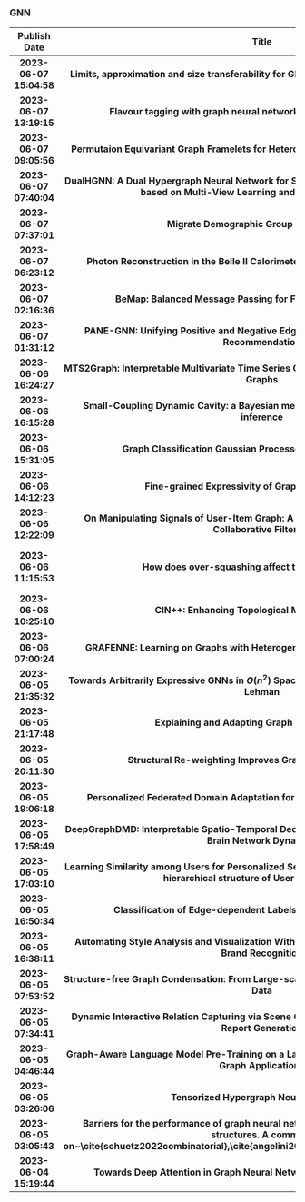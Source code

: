
### GNN
|Publish Date|Title|Author|PDF|Code|
| :---: | :---: | :---: | :---: | :---: |
|**2023-06-07 15:04:58**|**Limits, approximation and size transferability for GNNs on sparse graphs   via graphops**|Thien Le et.al.|[2306.04495v1](http://arxiv.org/abs/2306.04495v1)|null|
|**2023-06-07 13:19:15**|**Flavour tagging with graph neural networks with the ATLAS detector**|Arnaud Duperrin et.al.|[2306.04415v1](http://arxiv.org/abs/2306.04415v1)|null|
|**2023-06-07 09:05:56**|**Permutaion Equivariant Graph Framelets for Heterophilous Semi-supervised   Learning**|Jianfei Li et.al.|[2306.04265v1](http://arxiv.org/abs/2306.04265v1)|null|
|**2023-06-07 07:40:04**|**DualHGNN: A Dual Hypergraph Neural Network for Semi-Supervised Node   Classification based on Multi-View Learning and Density Awareness**|Jianpeng Liao et.al.|[2306.04214v1](http://arxiv.org/abs/2306.04214v1)|null|
|**2023-06-07 07:37:01**|**Migrate Demographic Group For Fair GNNs**|YanMing Hu et.al.|[2306.04212v1](http://arxiv.org/abs/2306.04212v1)|null|
|**2023-06-07 06:23:12**|**Photon Reconstruction in the Belle II Calorimeter Using Graph Neural   Networks**|F. Wemmer et.al.|[2306.04179v1](http://arxiv.org/abs/2306.04179v1)|null|
|**2023-06-07 02:16:36**|**BeMap: Balanced Message Passing for Fair Graph Neural Network**|Xiao Lin et.al.|[2306.04107v1](http://arxiv.org/abs/2306.04107v1)|null|
|**2023-06-07 01:31:12**|**PANE-GNN: Unifying Positive and Negative Edges in Graph Neural Networks   for Recommendation**|Ziyang Liu et.al.|[2306.04095v1](http://arxiv.org/abs/2306.04095v1)|null|
|**2023-06-06 16:24:27**|**MTS2Graph: Interpretable Multivariate Time Series Classification with   Temporal Evolving Graphs**|Raneen Younis et.al.|[2306.03834v1](http://arxiv.org/abs/2306.03834v1)|null|
|**2023-06-06 16:15:28**|**Small-Coupling Dynamic Cavity: a Bayesian mean-field framework for   epidemic inference**|Alfredo Braunstein et.al.|[2306.03829v1](http://arxiv.org/abs/2306.03829v1)|null|
|**2023-06-06 15:31:05**|**Graph Classification Gaussian Processes via Spectral Features**|Felix L. Opolka et.al.|[2306.03770v1](http://arxiv.org/abs/2306.03770v1)|null|
|**2023-06-06 14:12:23**|**Fine-grained Expressivity of Graph Neural Networks**|Jan Böker et.al.|[2306.03698v1](http://arxiv.org/abs/2306.03698v1)|[link](https://github.com/nhuang37/finegrain_expressivity_gnn)|
|**2023-06-06 12:22:09**|**On Manipulating Signals of User-Item Graph: A Jacobi Polynomial-based   Graph Collaborative Filtering**|Jiayan Guo et.al.|[2306.03624v1](http://arxiv.org/abs/2306.03624v1)|[link](https://github.com/spacelearner/jgcf)|
|**2023-06-06 11:15:53**|**How does over-squashing affect the power of GNNs?**|Francesco Di Giovanni et.al.|[2306.03589v1](http://arxiv.org/abs/2306.03589v1)|null|
|**2023-06-06 10:25:10**|**CIN++: Enhancing Topological Message Passing**|Lorenzo Giusti et.al.|[2306.03561v1](http://arxiv.org/abs/2306.03561v1)|null|
|**2023-06-06 07:00:24**|**GRAFENNE: Learning on Graphs with Heterogeneous and Dynamic Feature Sets**|Shubham Gupta et.al.|[2306.03447v1](http://arxiv.org/abs/2306.03447v1)|null|
|**2023-06-05 21:35:32**|**Towards Arbitrarily Expressive GNNs in $O(n^2)$ Space by Rethinking   Folklore Weisfeiler-Lehman**|Jiarui Feng et.al.|[2306.03266v1](http://arxiv.org/abs/2306.03266v1)|[link](https://github.com/jiaruifeng/n2gnn)|
|**2023-06-05 21:17:48**|**Explaining and Adapting Graph Conditional Shift**|Qi Zhu et.al.|[2306.03256v1](http://arxiv.org/abs/2306.03256v1)|null|
|**2023-06-05 20:11:30**|**Structural Re-weighting Improves Graph Domain Adaptation**|Shikun Liu et.al.|[2306.03221v1](http://arxiv.org/abs/2306.03221v1)|[link](https://github.com/graph-com/strurw)|
|**2023-06-05 19:06:18**|**Personalized Federated Domain Adaptation for Item-to-Item Recommendation**|Ziwei Fan et.al.|[2306.03191v1](http://arxiv.org/abs/2306.03191v1)|null|
|**2023-06-05 17:58:49**|**DeepGraphDMD: Interpretable Spatio-Temporal Decomposition of Non-linear   Functional Brain Network Dynamics**|Md Asadullah Turja et.al.|[2306.03088v1](http://arxiv.org/abs/2306.03088v1)|null|
|**2023-06-05 17:03:10**|**Learning Similarity among Users for Personalized Session-Based   Recommendation from hierarchical structure of User-Session-Item**|Jisoo Cha et.al.|[2306.03040v1](http://arxiv.org/abs/2306.03040v1)|null|
|**2023-06-05 16:50:34**|**Classification of Edge-dependent Labels of Nodes in Hypergraphs**|Minyoung Choe et.al.|[2306.03032v1](http://arxiv.org/abs/2306.03032v1)|[link](https://github.com/young917/edgedependentnodelabel)|
|**2023-06-05 16:38:11**|**Automating Style Analysis and Visualization With Explainable AI -- Case   Studies on Brand Recognition**|Yu-hsuan Chen et.al.|[2306.03021v1](http://arxiv.org/abs/2306.03021v1)|[link](https://github.com/parksandrecfan/bignet-phone)|
|**2023-06-05 07:53:52**|**Structure-free Graph Condensation: From Large-scale Graphs to Condensed   Graph-free Data**|Xin Zheng et.al.|[2306.02664v1](http://arxiv.org/abs/2306.02664v1)|null|
|**2023-06-05 07:34:41**|**Dynamic Interactive Relation Capturing via Scene Graph Learning for   Robotic Surgical Report Generation**|Hongqiu Wang et.al.|[2306.02651v1](http://arxiv.org/abs/2306.02651v1)|null|
|**2023-06-05 04:46:44**|**Graph-Aware Language Model Pre-Training on a Large Graph Corpus Can Help   Multiple Graph Applications**|Han Xie et.al.|[2306.02592v1](http://arxiv.org/abs/2306.02592v1)|null|
|**2023-06-05 03:26:06**|**Tensorized Hypergraph Neural Networks**|Maolin Wang et.al.|[2306.02560v1](http://arxiv.org/abs/2306.02560v1)|null|
|**2023-06-05 03:05:43**|**Barriers for the performance of graph neural networks (GNN) in discrete   random structures. A comment   on~\cite{schuetz2022combinatorial},\cite{angelini2023modern},\cite{schuetz2023reply}**|David Gamarnik et.al.|[2306.02555v1](http://arxiv.org/abs/2306.02555v1)|null|
|**2023-06-04 15:19:44**|**Towards Deep Attention in Graph Neural Networks: Problems and Remedies**|Soo Yong Lee et.al.|[2306.02376v1](http://arxiv.org/abs/2306.02376v1)|[link](https://github.com/syleeheal/aero-gnn)|
